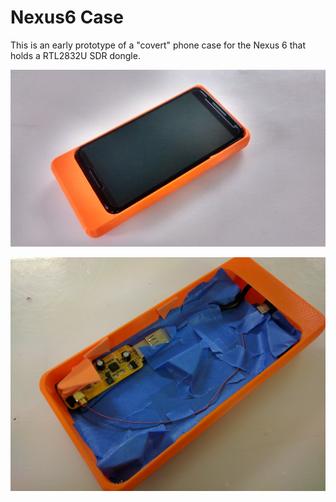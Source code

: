 # Nexus6 Case

This is an early prototype of a "covert" phone case for the Nexus 6 that holds a RTL2832U SDR dongle.

![Case](pic-case.jpg)

![Case Internals](pic-inside-case.jpg)



